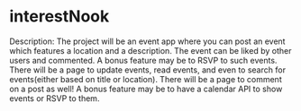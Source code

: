 # interestNook

Description:  The project will be an event app where you can post an event which features a location and a description.  The event can be liked by other users and commented.  A bonus feature may be to RSVP to such events.  There will be a page to update events, read events, and even to search for events(either based on title or location).  There will be a page to comment on a post as well!  A bonus feature may be to have a calendar API to show events or RSVP to them. 
